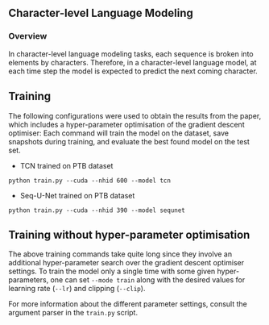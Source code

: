 ## Character-level Language Modeling

### Overview

In character-level language modeling tasks, each sequence is broken into elements by characters. 
Therefore, in a character-level language model, at each time step the model is expected to predict
the next coming character. 

## Training

The following configurations were used to obtain the results from the paper, which includes a hyper-parameter optimisation of the gradient descent optimiser:
Each command will train the model on the dataset, save snapshots during training, and evaluate the best found model on the test set.

* TCN trained on PTB dataset

```
python train.py --cuda --nhid 600 --model tcn
```

* Seq-U-Net trained on PTB dataset

```
python train.py --cuda --nhid 390 --model sequnet
```

## Training without hyper-parameter optimisation

The above training commands take quite long since they involve an additional hyper-parameter search over the gradient descent optimiser settings.
To train the model only a single time with some given hyper-parameters, one can set ``--mode train``  along with the desired values for learning rate (``--lr``) and clipping (``--clip``).

For more information about the different parameter settings, consult the argument parser in the ``train.py`` script.